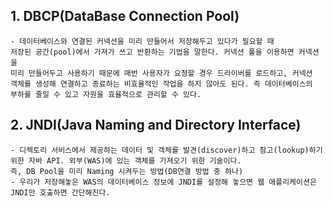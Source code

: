 
## 1. DBCP(DataBase Connection Pool)
    - 데이터베이스와 연결된 커넥션을 미리 만들어서 저장해두고 있다가 필요할 때 
    저장된 공간(pool)에서 가져가 쓰고 반환하는 기법을 말한다. 커넥션 풀을 이용하면 커넥션을
    미리 만들어두고 사용하기 때문에 매번 사용자가 요청할 경우 드라이버를 로드하고, 커넥션
    객체를 생성해 연결하고 종료하는 비효율적인 작업을 하지 않아도 된다. 즉 데이터베이스의
    부하를 줄일 수 있고 자원을 효율적으로 관리할 수 있다.

## 2. JNDI(Java Naming and Directory Interface)
    - 디렉토리 서비스에서 제공하는 데이터 및 객체를 발견(discover)하고 참고(lookup)하기
    위한 자바 API. 외부(WAS)에 있는 객체를 가져오기 위한 기술이다.
    즉, DB Pool을 미리 Naming 시켜두는 방법(DB연결 방법 중 하나)
    - 우리가 저장해놓은 WAS의 데이터베이스 정보에 JNDI를 설정해 놓으면 웹 애플리케이션은
    JNDI만 호출하면 간단해진다.